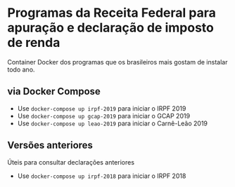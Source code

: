 # Programas da Receita Federal para apuração e declaração de imposto de renda

Container Docker dos programas que os brasileiros mais gostam de instalar todo ano.

## via Docker Compose

- Use `docker-compose up irpf-2019` para iniciar o IRPF 2019
- Use `docker-compose up gcap-2019` para iniciar o GCAP 2019
- Use `docker-compose up leao-2019` para iniciar o Carnê-Leão 2019

## Versões anteriores

Úteis para consultar declarações anteriores

- Use `docker-compose up irpf-2018` para iniciar o IRPF 2018
